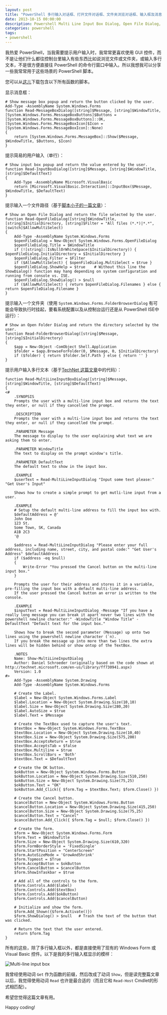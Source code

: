```yaml
---
layout: post
title: "PowerShell 多行输入对话框、打开文件对话框、文件夹浏览对话框、输入框及消息框"
date: 2013-10-15 00:00:00
description: Powershell Multi Line Input Box Dialog, Open File Dialog, Folder Browser Dialog, Input Box, and Message Box
categories: powershell
tags:
- powershell
---
```

我热爱 PowerShell，当我需要提示用户输入时，我常常更喜欢使用 GUI 控件，而不是让他们什么都往控制台里输入有些东西比如说浏览文件或文件夹，或输入多行文本，不是很方便直接往 PowerShell 的命令行窗口中输入。所以我想我可以分享一些我常常用于这些场景的 PowerShell 脚本。

您可以从[这儿][1]下载包含以下所有函数的脚本。

显示消息框：

	# Show message box popup and return the button clicked by the user.
	Add-Type -AssemblyName System.Windows.Forms
	function Read-MessageBoxDialog([string]$Message, [string]$WindowTitle, [System.Windows.Forms.MessageBoxButtons]$Buttons = [System.Windows.Forms.MessageBoxButtons]::OK, [System.Windows.Forms.MessageBoxIcon]$Icon = [System.Windows.Forms.MessageBoxIcon]::None)
	{
	    return [System.Windows.Forms.MessageBox]::Show($Message, $WindowTitle, $Buttons, $Icon)
	}

提示简易的用户输入（单行）：

	# Show input box popup and return the value entered by the user.
	function Read-InputBoxDialog([string]$Message, [string]$WindowTitle, [string]$DefaultText)
	{
	    Add-Type -AssemblyName Microsoft.VisualBasic
	    return [Microsoft.VisualBasic.Interaction]::InputBox($Message, $WindowTitle, $DefaultText)
	}

提示输入一个文件路径（基于[脚本小子的一篇文章][2]）：

	# Show an Open File Dialog and return the file selected by the user.
	function Read-OpenFileDialog([string]$WindowTitle, [string]$InitialDirectory, [string]$Filter = "All files (*.*)|*.*", [switch]$AllowMultiSelect)
	{
	    Add-Type -AssemblyName System.Windows.Forms
	    $openFileDialog = New-Object System.Windows.Forms.OpenFileDialog
	    $openFileDialog.Title = $WindowTitle
	    if (![string]::IsNullOrWhiteSpace($InitialDirectory)) { $openFileDialog.InitialDirectory = $InitialDirectory }
	    $openFileDialog.Filter = $Filter
	    if ($AllowMultiSelect) { $openFileDialog.MultiSelect = $true }
	    $openFileDialog.ShowHelp = $true    # Without this line the ShowDialog() function may hang depending on system configuration and running from console vs. ISE.
	    $openFileDialog.ShowDialog() > $null
	    if ($AllowMultiSelect) { return $openFileDialog.Filenames } else { return $openFileDialog.Filename }
	}

提示输入一个文件夹（使用 `System.Windows.Forms.FolderBrowserDialog` 有可能会导致执行时挂起，要看系统配置以及从控制台运行还是从 PowerShell ISE中运行）：

	# Show an Open Folder Dialog and return the directory selected by the user.
	function Read-FolderBrowserDialog([string]$Message, [string]$InitialDirectory)
	{
	    $app = New-Object -ComObject Shell.Application
	    $folder = $app.BrowseForFolder(0, $Message, 0, $InitialDirectory)
	    if ($folder) { return $folder.Self.Path } else { return '' }
	}

提示用户输入多行文本（基于[TechNet 这篇文章][3]中的代码）：

	function Read-MultiLineInputBoxDialog([string]$Message, [string]$WindowTitle, [string]$DefaultText)
	{
	<#
	    .SYNOPSIS
	    Prompts the user with a multi-line input box and returns the text they enter, or null if they cancelled the prompt.

	    .DESCRIPTION
	    Prompts the user with a multi-line input box and returns the text they enter, or null if they cancelled the prompt.

	    .PARAMETER Message
	    The message to display to the user explaining what text we are asking them to enter.

	    .PARAMETER WindowTitle
	    The text to display on the prompt window's title.

	    .PARAMETER DefaultText
	    The default text to show in the input box.

	    .EXAMPLE
	    $userText = Read-MultiLineInputDialog "Input some text please:" "Get User's Input"

	    Shows how to create a simple prompt to get mutli-line input from a user.

	    .EXAMPLE
	    # Setup the default multi-line address to fill the input box with.
	    $defaultAddress = @'
	    John Doe
	    123 St.
	    Some Town, SK, Canada
	    A1B 2C3
	    '@

	    $address = Read-MultiLineInputDialog "Please enter your full address, including name, street, city, and postal code:" "Get User's Address" $defaultAddress
	    if ($address -eq $null)
	    {
	        Write-Error "You pressed the Cancel button on the multi-line input box."
	    }

	    Prompts the user for their address and stores it in a variable, pre-filling the input box with a default multi-line address.
	    If the user pressed the Cancel button an error is written to the console.

	    .EXAMPLE
	    $inputText = Read-MultiLineInputDialog -Message "If you have a really long message you can break it apart`nover two lines with the powershell newline character:" -WindowTitle "Window Title" -DefaultText "Default text for the input box."

	    Shows how to break the second parameter (Message) up onto two lines using the powershell newline character (`n).
	    If you break the message up into more than two lines the extra lines will be hidden behind or show ontop of the TextBox.

	    .NOTES
	    Name: Show-MultiLineInputDialog
	    Author: Daniel Schroeder (originally based on the code shown at http://technet.microsoft.com/en-us/library/ff730941.aspx)
	    Version: 1.0
	#>
	    Add-Type -AssemblyName System.Drawing
	    Add-Type -AssemblyName System.Windows.Forms

	    # Create the Label.
	    $label = New-Object System.Windows.Forms.Label
	    $label.Location = New-Object System.Drawing.Size(10,10)
	    $label.Size = New-Object System.Drawing.Size(280,20)
	    $label.AutoSize = $true
	    $label.Text = $Message

	    # Create the TextBox used to capture the user's text.
	    $textBox = New-Object System.Windows.Forms.TextBox
	    $textBox.Location = New-Object System.Drawing.Size(10,40)
	    $textBox.Size = New-Object System.Drawing.Size(575,200)
	    $textBox.AcceptsReturn = $true
	    $textBox.AcceptsTab = $false
	    $textBox.Multiline = $true
	    $textBox.ScrollBars = 'Both'
	    $textBox.Text = $DefaultText

	    # Create the OK button.
	    $okButton = New-Object System.Windows.Forms.Button
	    $okButton.Location = New-Object System.Drawing.Size(510,250)
	    $okButton.Size = New-Object System.Drawing.Size(75,25)
	    $okButton.Text = "OK"
	    $okButton.Add_Click({ $form.Tag = $textBox.Text; $form.Close() })

	    # Create the Cancel button.
	    $cancelButton = New-Object System.Windows.Forms.Button
	    $cancelButton.Location = New-Object System.Drawing.Size(415,250)
	    $cancelButton.Size = New-Object System.Drawing.Size(75,25)
	    $cancelButton.Text = "Cancel"
	    $cancelButton.Add_Click({ $form.Tag = $null; $form.Close() })

	    # Create the form.
	    $form = New-Object System.Windows.Forms.Form
	    $form.Text = $WindowTitle
	    $form.Size = New-Object System.Drawing.Size(610,320)
	    $form.FormBorderStyle = 'FixedSingle'
	    $form.StartPosition = "CenterScreen"
	    $form.AutoSizeMode = 'GrowAndShrink'
	    $form.Topmost = $True
	    $form.AcceptButton = $okButton
	    $form.CancelButton = $cancelButton
	    $form.ShowInTaskbar = $true

	    # Add all of the controls to the form.
	    $form.Controls.Add($label)
	    $form.Controls.Add($textBox)
	    $form.Controls.Add($okButton)
	    $form.Controls.Add($cancelButton)

	    # Initialize and show the form.
	    $form.Add_Shown({$form.Activate()})
	    $form.ShowDialog() > $null   # Trash the text of the button that was clicked.

	    # Return the text that the user entered.
	    return $form.Tag
	}

所有的这些，除了多行输入框以外，都是直接使用了现有的 Windows Form 或 Visual Basic 控件。以下是我的多行输入框显示的模样：

![Multi-line input box](/img/2013-10-15-powershell-multi-line-input-box-dialog-open-file-dialog-folder-browser-dialog-input-box-and-message-box-001.png)

我曾经使用动词 `Get` 作为函数的前缀，然后改成了动词 `Show`，但是读完整篇文章以后，我觉得使用动词 `Read` 也许是最合适的（而且它和 `Read-Host` Cmdlet的形式相匹配）。

希望您觉得这篇文章有用。

Happy coding!

[1]: /download/PowerShellGuiFunctions.ps1 "PowerShellGuiFunctions.ps1"
[2]: http://blogs.technet.com/b/heyscriptingguy/archive/2009/09/01/hey-scripting-guy-september-1.aspx "Hey, Scripting Guy! Can I Open a File Dialog Box with Windows PowerShell?"
[3]: http://technet.microsoft.com/en-us/library/ff730941.aspx "Windows PowerShell Tip of the Week"

<!--本文国际来源：[Powershell Multi Line Input Box Dialog, Open File Dialog, Folder Browser Dialog, Input Box, and Message Box](http://blog.danskingdom.com/powershell-multi-line-input-box-dialog-open-file-dialog-folder-browser-dialog-input-box-and-message-box/)-->
